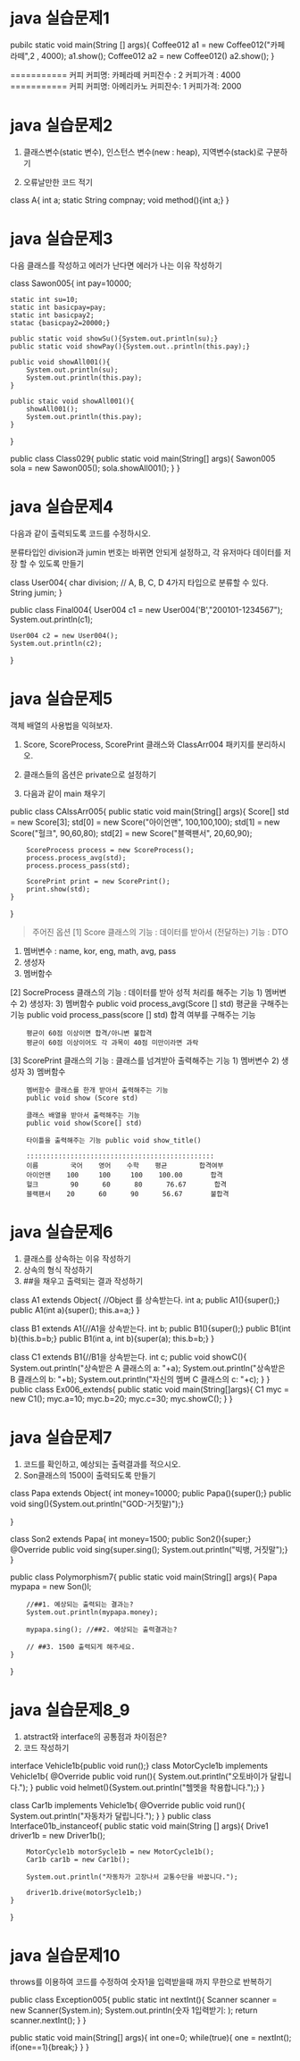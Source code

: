 # java 실습문제1

pubilc static void main(String [] args){
    Coffee012 a1 = new Coffee012("카페라떼",2 , 4000);
    a1.show();
    Coffee012 a2 = new Coffee012()
    a2.show();
}

=========== 커피
커피명: 카페라떼
커피잔수 : 2
커피가격 : 4000
=========== 커피
커피명: 아메리카노
커피잔수: 1
커피가격: 2000

# java 실습문제2
1. 클래스변수(static 변수), 인스턴스 변수(new : heap), 지역변수(stack)로 구분하기

2. 오류날만한 코드 적기

class A{
    int a;
    static String compnay;
    void method(){int a;}
}


# java 실습문제3

다음 클래스를 작성하고 에러가 난다면 에러가 나는 이유 작성하기

class Sawon005{
    int pay=10000;

    static int su=10;
    static int basicpay=pay;
    static int basicpay2;
    statac {basicpay2=20000;}

    public static void showSu(){System.out.println(su);}
    public static void showPay(){System.out..println(this.pay);}

    public void showAll001(){
        System.out.println(su);
        System.out.println(this.pay);
    }

    public staic void showAll001(){
        showAll001();
        System.out.println(this.pay);
    }
}

public class Class029{
    public static void main(String[] args){
        Sawon005 sola = new Sawon005();
        sola.showAll001();
    }
}

# java 실습문제4

다음과 같이 출력되도록 코드를 수정하시오.

분류타입인 division과 jumin 번호는 바뀌면 안되게 설정하고, 
각 유저마다 데이터를 저장 할 수 있도록 만들기

class User004{
    char division; // A, B, C, D 4가지 타입으로 분류할 수 있다.
    String jumin;
}

public class Final004{
    User004 c1 = new User004('B',"200101-1234567");
    System.out.println(c1);

    User004 c2 = new User004();
    System.out.println(c2);
}

# java 실습문제5

객체 배열의 사용법을 익혀보자.

1. Score, ScoreProcess, ScorePrint 클래스와 ClassArr004 패키지를 
분리하시오.

2. 클래스들의 옵션은 private으로 설정하기
3. 다음과 같이 main 채우기

public class CAlssArr005{
    public static void main(String[] args){
        Score[] std = new Score[3];
        std[0] = new Score("아이언맨", 100,100,100);
        std[1] = new Score("헐크", 90,60,80);
        std[2] = new Score("블랙팬서", 20,60,90);

        ScoreProcess process = new ScoreProcess();
        process.process_avg(std);
        process.process_pass(std);

        ScorePrint print = new ScorePrint();
        print.show(std);
    }
}

> 주어진 옵션
[1] Score
클래스의 기능 : 데이터를 받아서 (전달하는) 기능 : DTO
1) 멤버변수 : name, kor, eng, math, avg, pass
2) 생성자
3) 멤버함수 

[2] SocreProcess
    클래스의 기능 : 데이터를 받아 성적 처리를 해주는 기능
    1) 멤버변수
    2) 생성자:
    3) 멤버함수 
        public void process_avg(Score [] std) 평균을 구해주는 기능
        public void process_pass(score [] std) 합격 여부를 구해주는 기능

        평균이 60점 이상이면 합격/아니변 불합격
        평균이 60점 이상이어도 각 과목이 40점 미만이라면 과락

[3] ScorePrint
    클래스의 기능 : 클래스를 넘겨받아 출력해주는 기능
    1) 멤버변수
    2) 생성자
    3) 멤버함수
        
        멤버함수 클래스를 한개 받아서 출력해주는 기능
        public void show (Score std)
        
        클래스 배열을 받아서 출력해주는 기능 
        public void show(Score[] std)

        타이틀을 출력해주는 기능 public void show_title()

        :::::::::::::::::::::::::::::::::::::::::::::::
        이름        국어    영어    수학    평균        합격여부
        아이언맨    100     100     100    100.00       합격
        헐크        90      60      80      76.67       합격
        블랙팬서    20      60      90      56.67       불합격


# java 실습문제6

1) 클래스를 상속하는 이유 작성하기
2) 상속의 형식 작성하기
3) ##을 채우고 출력되는 결과 작성하기

class A1 extends Object{ //Object 를 상속받는다.
    int a;
    public A1(){super();}
    public A1(int a){super(); this.a=a;}
}

class B1 extends A1{//A1을 상속받는다.
	int b;
	public B1(){super();}
	public B1(int b){this.b=b;}
	public B1(int a, int b){super(a); this.b=b;}
}

class C1 extends B1{//B1을 상속받는다.
	int c;
	public void showC(){
    System.out.println("상속받은 A 클래스의 a: "+a);
    System.out.println("상속받은 B 클래스의 b: "+b);
    System.out.println("자신의 멤버 C 클래스의 c: "+c);
    }
}
public class Ex006_extends{
    public static void main(String[]args){
        C1 myc = new C1();
        myc.a=10; myc.b=20; myc.c=30;
        myc.showC();
    }
}

# java 실습문제7

1. 코드를 확인하고, 예상되는 출력결과를 적으시오.
2. Son클래스의 1500이 출력되도록 만들기

class Papa extends Object{
    int money=10000;
    public Papa(){super();}
    public void sing(){System.out.println("GOD-거짓말)");}

}

class Son2 extends Papa{
    int money=1500;
    public Son2(){super;}
    @Override public void sing{super.sing(); System.out.println("빅뱅, 거짓말");}
}

public class Polymorphism7{
    public static void main(String[] args){
        Papa mypapa = new Son()l;

        //##1. 예상되는 출력되는 결과는?
        System.out.println(mypapa.money);

        mypapa.sing(); //##2. 예상되는 출력결과는?

        // ##3. 1500 출력되게 해주세요.   
    }

}

# java 실습문제8_9

1) atstract와 interface의 공통점과 차이점은?
2) 코드 작성하기

interface Vehicle1b{public void run();}
class MotorCycle1b implements Vehicle1b{
    @Override public void run(){
        System.out.println("오토바이가 달립니다.");
    }
    public void helmet(){System.out.println("헬멧을 착용합니다.");}
}

class Car1b implements Vehicle1b{
      @Override public void run(){
        System.out.println("자동차가 달립니다.");
    }
}
public class Interface01b_instanceof{
    public static void main(String [] args){
        Drive1 driver1b = new Driver1b();
        
        MotorCycle1b motorSycle1b = new MotorCycle1b();
        Car1b car1b = new Car1b();

        System.out.println("자동차가 고장나서 교통수단을 바꿉니다.");

        driver1b.drive(motorSycle1b;)
    }
}

# java 실습문제10

throws를 이용하여 코드를 수정하여 숫자1을 입력받을때 까지 
무한으로 반복하기

public class Exception005{
    public static int nextInt(){
        Scanner scanner = new Scanner(System.in);
        System.out.println(숫자 1입력받기: );
        return scanner.nextInt();
    }
}

public static void main(String[] args){
    int one=0;
    while(true){
        one = nextInt();
        if(one==1){break;}
    }
}